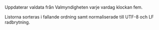 Uppdaterar valdata från Valmyndigheten varje vardag klockan fem.

Listorna sorteras i fallande ordning samt normaliserade till UTF-8 och LF radbrytning.
